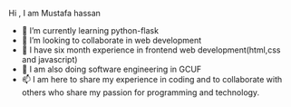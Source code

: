 

Hi , I am Mustafa hassan
- 🌱 I’m currently learning python-flask
- 👯 I’m looking to collaborate in web development
- 🤔 I have six month experience in frontend web development(html,css and javascript)
- 💬 I am also doing software engineering in GCUF
- 📫 I am here to share my experience in coding and to collaborate with others who share my passion for programming and technology.
